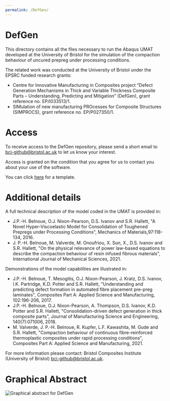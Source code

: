 ```yaml
---
permalink: /DefGen/
---
```


# DefGen
This directory contains all the files necessary to run the Abaqus UMAT developed at the University of Bristol for the simulation of the compaction behaviour of uncured prepreg under 
processing conditions.

The related work was conducted at the University of Bristol under the EPSRC funded research grants: 
* Centre for Innovative Manufacturing in Composites project “Defect Generation Mechanisms in Thick and Variable Thickness Composite Parts – Understanding, Predicting and Mitigation” (DefGen), grant reference no. EP/I033513/1.
* SIMulation of new manufacturing PROcesses for Composite Structures (SIMPROCS), grant reference no. EP/P027350/1.

# Access
To receive access to the DefGen repository, please send a short email to bci-github@bristol.ac.uk to let us know your interest.  

Access is granted on the condition that you agree for us to contact you about your use of the software.

You can click [here](mailto:bci-github@bristol.ac.uk?subject=Access%20to%20DefGen%20repository&body=Dear%20BCI%2C%20%0D%0A%0D%0AI%20would%20like%20to%20request%20access%20to%20your%20GitHub%20repository%20for%20DefGen.%20%0D%0A%0D%0ABest%20wishes%2C%20%0D%0A%3Cname%3E%0D%0A%3Coptional%20affiliation%3E) for a template.

# Additional details

A full technical description of the model coded in the UMAT is provided in:
* J.P.-H. Belnoue, O.J. Nixon-Pearson, D.S. Ivanov and S.R. Hallett, "A Novel Hyper-Viscoelastic Model for Consolidation of Toughened Prepregs under Processing Conditions", 
Mechanics of Materials,97:118-134, 2016.
* J. P.-H. Belnoue, M. Valverde, M. Onoufriou, X. Sun, X., D.S. Ivanov and S.R. Hallett, "On the physical relevance of power law-based equations to describe the compaction behaviour of resin infused fibrous materials",
International Journal of Mechanical Sciences, 2021.

Demonstrations of the model capabilities are illustrated in:
* J.P.-H. Belnoue, T. Mesogitis, O.J. Nixon-Pearson, J. Kratz, D.S. Ivanov, I.K. Partridge, K.D. Potter and S.R. Hallett, "Understanding and predicting defect formation in automated fibre 
placement pre-preg laminates", Composites Part A: Applied Science and Manufacturing, 102:196-206, 2017.
* J.P.-H. Belnoue, O.J. Nixon-Pearson, A. Thompson, D.S. Ivanov, K.D. Potter and S.R. Hallett, "Consolidation-driven defect generation in thick composite parts", 
Journal of Manufacturing Science and Engineering, 140(7):071006, 2018.
* M. Valverde, J. P.-H. Belnoue, R. Kupfer, L.F. Kawashita, M. Gude and S.R. Hallett, "Compaction behaviour of continuous fibre-reinforced thermoplastic composites under rapid processing conditions", 
Composites Part A: Applied Science and Manufacturing, 2021.

For more information please contact: Bristol Composites Institute (University of Bristol) bci-github@bristol.ac.uk.

# Graphical Abstract

![Graphical abstract for DefGen](https://user-images.githubusercontent.com/25121693/85306098-e7d01a00-b4a5-11ea-8b25-376fd08552ec.png?raw=true "DefGen")